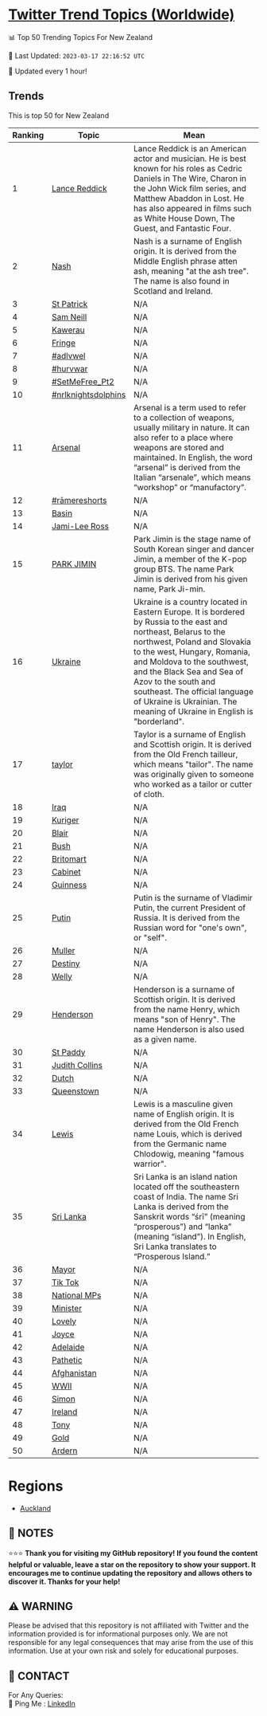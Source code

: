 [Twitter Trend Topics (Worldwide)](https://github.com/ErcinDedeoglu/Twitter-Trend-Topics)
==========


📊 Top 50 Trending Topics For New Zealand

📆 Last Updated: `2023-03-17 22:16:52 UTC`

🔧 Updated every 1 hour!


## Trends

This is top 50 for New Zealand

| Ranking | Topic | Mean |
| ------- | ------------ | ------------ |
| 1 | [Lance Reddick](http://twitter.com/search?q=Lance+Reddick) | Lance Reddick is an American actor and musician. He is best known for his roles as Cedric Daniels in The Wire, Charon in the John Wick film series, and Matthew Abaddon in Lost. He has also appeared in films such as White House Down, The Guest, and Fantastic Four. |
| 2 | [Nash](http://twitter.com/search?q=Nash) | Nash is a surname of English origin. It is derived from the Middle English phrase atten ash, meaning "at the ash tree". The name is also found in Scotland and Ireland. |
| 3 | [St Patrick](http://twitter.com/search?q=St+Patrick) | N/A |
| 4 | [Sam Neill](http://twitter.com/search?q=Sam+Neill) | N/A |
| 5 | [Kawerau](http://twitter.com/search?q=Kawerau) | N/A |
| 6 | [Fringe](http://twitter.com/search?q=Fringe) | N/A |
| 7 | [#adlvwel](http://twitter.com/search?q=%23adlvwel) | N/A |
| 8 | [#hurvwar](http://twitter.com/search?q=%23hurvwar) | N/A |
| 9 | [#SetMeFree_Pt2](http://twitter.com/search?q=%23SetMeFree_Pt2) | N/A |
| 10 | [#nrlknightsdolphins](http://twitter.com/search?q=%23nrlknightsdolphins) | N/A |
| 11 | [Arsenal](http://twitter.com/search?q=Arsenal) | Arsenal is a term used to refer to a collection of weapons, usually military in nature. It can also refer to a place where weapons are stored and maintained. In English, the word “arsenal” is derived from the Italian “arsenale”, which means “workshop” or “manufactory”. |
| 12 | [#rāmereshorts](http://twitter.com/search?q=%23r%c4%81mereshorts) | N/A |
| 13 | [Basin](http://twitter.com/search?q=Basin) | N/A |
| 14 | [Jami-Lee Ross](http://twitter.com/search?q=Jami-Lee+Ross) | N/A |
| 15 | [PARK JIMIN](http://twitter.com/search?q=PARK+JIMIN) | Park Jimin is the stage name of South Korean singer and dancer Jimin, a member of the K-pop group BTS. The name Park Jimin is derived from his given name, Park Ji-min. |
| 16 | [Ukraine](http://twitter.com/search?q=Ukraine) | Ukraine is a country located in Eastern Europe. It is bordered by Russia to the east and northeast, Belarus to the northwest, Poland and Slovakia to the west, Hungary, Romania, and Moldova to the southwest, and the Black Sea and Sea of Azov to the south and southeast. The official language of Ukraine is Ukrainian. The meaning of Ukraine in English is "borderland". |
| 17 | [taylor](http://twitter.com/search?q=taylor) | Taylor is a surname of English and Scottish origin. It is derived from the Old French tailleur, which means "tailor". The name was originally given to someone who worked as a tailor or cutter of cloth. |
| 18 | [Iraq](http://twitter.com/search?q=Iraq) | N/A |
| 19 | [Kuriger](http://twitter.com/search?q=Kuriger) | N/A |
| 20 | [Blair](http://twitter.com/search?q=Blair) | N/A |
| 21 | [Bush](http://twitter.com/search?q=Bush) | N/A |
| 22 | [Britomart](http://twitter.com/search?q=Britomart) | N/A |
| 23 | [Cabinet](http://twitter.com/search?q=Cabinet) | N/A |
| 24 | [Guinness](http://twitter.com/search?q=Guinness) | N/A |
| 25 | [Putin](http://twitter.com/search?q=Putin) | Putin is the surname of Vladimir Putin, the current President of Russia. It is derived from the Russian word for "one's own", or "self". |
| 26 | [Muller](http://twitter.com/search?q=Muller) | N/A |
| 27 | [Destiny](http://twitter.com/search?q=Destiny) | N/A |
| 28 | [Welly](http://twitter.com/search?q=Welly) | N/A |
| 29 | [Henderson](http://twitter.com/search?q=Henderson) | Henderson is a surname of Scottish origin. It is derived from the name Henry, which means "son of Henry". The name Henderson is also used as a given name. |
| 30 | [St Paddy](http://twitter.com/search?q=St+Paddy) | N/A |
| 31 | [Judith Collins](http://twitter.com/search?q=Judith+Collins) | N/A |
| 32 | [Dutch](http://twitter.com/search?q=Dutch) | N/A |
| 33 | [Queenstown](http://twitter.com/search?q=Queenstown) | N/A |
| 34 | [Lewis](http://twitter.com/search?q=Lewis) | Lewis is a masculine given name of English origin. It is derived from the Old French name Louis, which is derived from the Germanic name Chlodowig, meaning "famous warrior". |
| 35 | [Sri Lanka](http://twitter.com/search?q=Sri+Lanka) | Sri Lanka is an island nation located off the southeastern coast of India. The name Sri Lanka is derived from the Sanskrit words “śrī” (meaning “prosperous”) and “lanka” (meaning “island”). In English, Sri Lanka translates to “Prosperous Island.” |
| 36 | [Mayor](http://twitter.com/search?q=Mayor) | N/A |
| 37 | [Tik Tok](http://twitter.com/search?q=Tik+Tok) | N/A |
| 38 | [National MPs](http://twitter.com/search?q=National+MPs) | N/A |
| 39 | [Minister](http://twitter.com/search?q=Minister) | N/A |
| 40 | [Lovely](http://twitter.com/search?q=Lovely) | N/A |
| 41 | [Joyce](http://twitter.com/search?q=Joyce) | N/A |
| 42 | [Adelaide](http://twitter.com/search?q=Adelaide) | N/A |
| 43 | [Pathetic](http://twitter.com/search?q=Pathetic) | N/A |
| 44 | [Afghanistan](http://twitter.com/search?q=Afghanistan) | N/A |
| 45 | [WWII](http://twitter.com/search?q=WWII) | N/A |
| 46 | [Simon](http://twitter.com/search?q=Simon) | N/A |
| 47 | [Ireland](http://twitter.com/search?q=Ireland) | N/A |
| 48 | [Tony](http://twitter.com/search?q=Tony) | N/A |
| 49 | [Gold](http://twitter.com/search?q=Gold) | N/A |
| 50 | [Ardern](http://twitter.com/search?q=Ardern) | N/A |



# Regions

* [Auckland](</New Zealand/Auckland.md>)



## 📝 NOTES

⭐⭐⭐ **Thank you for visiting my GitHub repository! If you found the content helpful or valuable, leave a star on the repository to show your support. It encourages me to continue updating the repository and allows others to discover it. Thanks for your help!**


## ⚠️ WARNING

Please be advised that this repository is not affiliated with Twitter and the information provided is for informational purposes only. We are not responsible for any legal consequences that may arise from the use of this information. Use at your own risk and solely for educational purposes.


## 📨 CONTACT

 For Any Queries:  
            🏓 Ping Me : [LinkedIn](https://www.linkedin.com/in/ercindedeoglu/)
